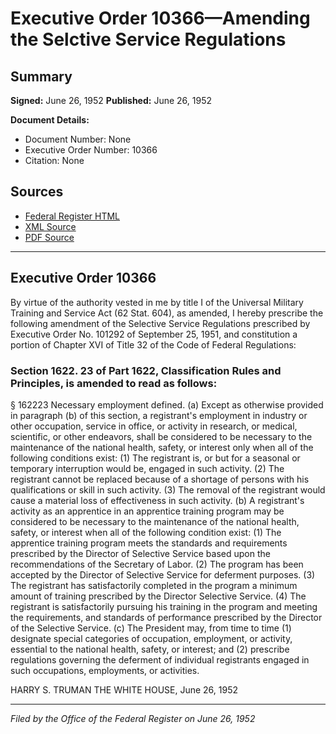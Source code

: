 # Executive Order 10366—Amending the Selctive Service Regulations

## Summary

**Signed:** June 26, 1952
**Published:** June 26, 1952

**Document Details:**
- Document Number: None
- Executive Order Number: 10366
- Citation: None

## Sources
- [Federal Register HTML](https://www.presidency.ucsb.edu/documents/executive-order-10366-amending-the-selctive-service-regulations)
- [XML Source](None)
- [PDF Source](None)

---

## Executive Order 10366

By virtue of the authority vested in me by title I of the Universal Military Training and Service Act (62 Stat. 604), as amended, I hereby prescribe the following amendment of the Selective Service Regulations prescribed by Executive Order No. 101292 of September 25, 1951, and constitution a portion of Chapter XVI of Title 32 of the Code of Federal Regulations:
### Section 1622. 23 of Part 1622, Classification Rules and Principles, is amended to read as follows:

§ 162223 Necessary employment defined. (a) Except as otherwise provided in paragraph (b) of this section, a registrant's employment in industry or other occupation, service in office, or activity in research, or medical, scientific, or other endeavors, shall be considered to be necessary to the maintenance of the national health, safety, or interest only when all of the following conditions exist:
    (1) The registrant is, or but for a seasonal or temporary interruption would be, engaged in such activity.
    (2) The registrant cannot be replaced because of a shortage of persons with his qualifications or skill in such activity.
    (3) The removal of the registrant would cause a material loss of effectiveness in such activity.
(b) A registrant's activity as an apprentice in an apprentice training program may be considered to be necessary to the maintenance of the national health, safety, or interest when all of the following condition exist:
    (1) The apprentice training program meets the standards and requirements prescribed by the Director of Selective Service based upon the recommendations of the Secretary of Labor.
    (2) The program has been accepted by the Director of Selective Service for deferment purposes.
    (3) The registrant has satisfactorily completed in the program a minimum amount of training prescribed by the Director Selective Service.
    (4) The registrant is satisfactorily pursuing his training in the program and meeting the requirements, and standards of performance prescribed by the Director of the Selective Service.
(c) The President may, from time to time (1) designate special categories of occupation, employment, or activity, essential to the national health, safety, or interest; and (2) prescribe regulations governing the deferment of individual registrants engaged in such occupations, employments, or activities.

HARRY S. TRUMAN
THE WHITE HOUSE,
June 26, 1952

---

*Filed by the Office of the Federal Register on June 26, 1952*
